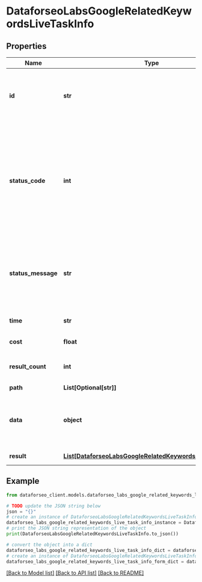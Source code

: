 # DataforseoLabsGoogleRelatedKeywordsLiveTaskInfo


## Properties

Name | Type | Description | Notes
------------ | ------------- | ------------- | -------------
**id** | **str** | task identifier unique task identifier in our system in the UUID format | [optional] 
**status_code** | **int** | status code of the task generated by DataForSEO, can be within the following range: 10000-60000 you can find the full list of the response codes here | [optional] 
**status_message** | **str** | informational message of the task you can find the full list of general informational messages here | [optional] 
**time** | **str** | execution time, seconds | [optional] 
**cost** | **float** | total tasks cost, USD | [optional] 
**result_count** | **int** | number of elements in the result array | [optional] 
**path** | **List[Optional[str]]** | URL path | [optional] 
**data** | **object** | contains the same parameters that you specified in the POST request | [optional] 
**result** | [**List[DataforseoLabsGoogleRelatedKeywordsLiveResultInfo]**](DataforseoLabsGoogleRelatedKeywordsLiveResultInfo.md) | array of results | [optional] 

## Example

```python
from dataforseo_client.models.dataforseo_labs_google_related_keywords_live_task_info import DataforseoLabsGoogleRelatedKeywordsLiveTaskInfo

# TODO update the JSON string below
json = "{}"
# create an instance of DataforseoLabsGoogleRelatedKeywordsLiveTaskInfo from a JSON string
dataforseo_labs_google_related_keywords_live_task_info_instance = DataforseoLabsGoogleRelatedKeywordsLiveTaskInfo.from_json(json)
# print the JSON string representation of the object
print(DataforseoLabsGoogleRelatedKeywordsLiveTaskInfo.to_json())

# convert the object into a dict
dataforseo_labs_google_related_keywords_live_task_info_dict = dataforseo_labs_google_related_keywords_live_task_info_instance.to_dict()
# create an instance of DataforseoLabsGoogleRelatedKeywordsLiveTaskInfo from a dict
dataforseo_labs_google_related_keywords_live_task_info_form_dict = dataforseo_labs_google_related_keywords_live_task_info.from_dict(dataforseo_labs_google_related_keywords_live_task_info_dict)
```
[[Back to Model list]](../README.md#documentation-for-models) [[Back to API list]](../README.md#documentation-for-api-endpoints) [[Back to README]](../README.md)


